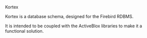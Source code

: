 Kortex

Kortex is a database schema, designed for the Firebird RDBMS.

It is intended to be coupled with the ActiveBlox libraries to make it a functional solution.


